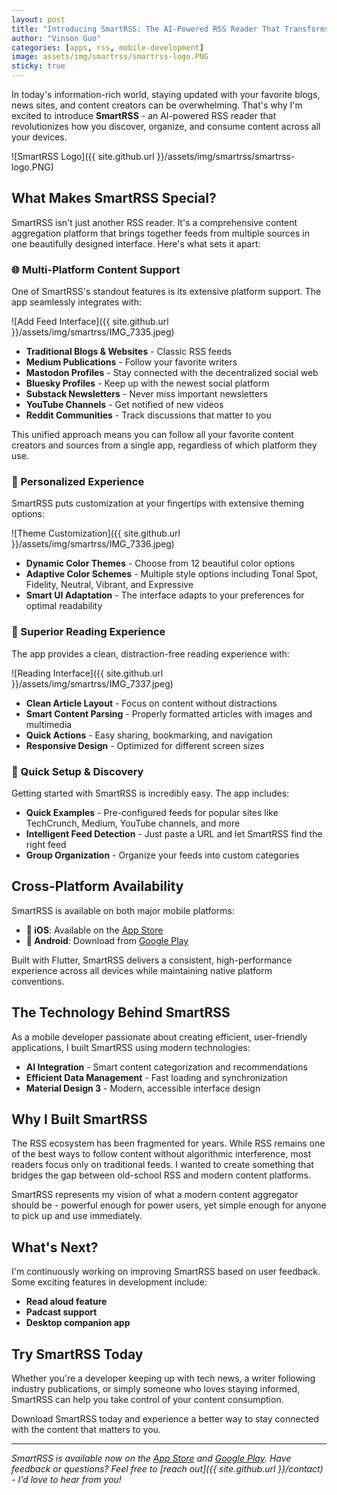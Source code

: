 ```yaml
---
layout: post
title: "Introducing SmartRSS: The AI-Powered RSS Reader That Transforms How You Consume Content"
author: "Vinson Guo"
categories: [apps, rss, mobile-development]
image: assets/img/smartrss/smartrss-logo.PNG
sticky: true
---
```


In today's information-rich world, staying updated with your favorite blogs, news sites, and content creators can be overwhelming. That's why I'm excited to introduce **SmartRSS** - an AI-powered RSS reader that revolutionizes how you discover, organize, and consume content across all your devices.

![SmartRSS Logo]({{ site.github.url }}/assets/img/smartrss/smartrss-logo.PNG)

## What Makes SmartRSS Special?

SmartRSS isn't just another RSS reader. It's a comprehensive content aggregation platform that brings together feeds from multiple sources in one beautifully designed interface. Here's what sets it apart:

### 🌐 Multi-Platform Content Support

One of SmartRSS's standout features is its extensive platform support. The app seamlessly integrates with:

![Add Feed Interface]({{ site.github.url }}/assets/img/smartrss/IMG_7335.jpeg)

- **Traditional Blogs & Websites** - Classic RSS feeds
- **Medium Publications** - Follow your favorite writers
- **Mastodon Profiles** - Stay connected with the decentralized social web
- **Bluesky Profiles** - Keep up with the newest social platform
- **Substack Newsletters** - Never miss important newsletters
- **YouTube Channels** - Get notified of new videos
- **Reddit Communities** - Track discussions that matter to you

This unified approach means you can follow all your favorite content creators and sources from a single app, regardless of which platform they use.

### 🎨 Personalized Experience

SmartRSS puts customization at your fingertips with extensive theming options:

![Theme Customization]({{ site.github.url }}/assets/img/smartrss/IMG_7336.jpeg)

- **Dynamic Color Themes** - Choose from 12 beautiful color options
- **Adaptive Color Schemes** - Multiple style options including Tonal Spot, Fidelity, Neutral, Vibrant, and Expressive
- **Smart UI Adaptation** - The interface adapts to your preferences for optimal readability

### 📖 Superior Reading Experience

The app provides a clean, distraction-free reading experience with:

![Reading Interface]({{ site.github.url }}/assets/img/smartrss/IMG_7337.jpeg)

- **Clean Article Layout** - Focus on content without distractions
- **Smart Content Parsing** - Properly formatted articles with images and multimedia
- **Quick Actions** - Easy sharing, bookmarking, and navigation
- **Responsive Design** - Optimized for different screen sizes

### 🚀 Quick Setup & Discovery

Getting started with SmartRSS is incredibly easy. The app includes:

- **Quick Examples** - Pre-configured feeds for popular sites like TechCrunch, Medium, YouTube channels, and more
- **Intelligent Feed Detection** - Just paste a URL and let SmartRSS find the right feed
- **Group Organization** - Organize your feeds into custom categories

## Cross-Platform Availability

SmartRSS is available on both major mobile platforms:

- **📱 iOS**: Available on the [App Store](https://apps.apple.com/app/smartrss-ai-rss-reader/id6749771900)
- **🤖 Android**: Download from [Google Play](https://play.google.com/store/apps/details?id=com.vinsonguo.flutter_rss_reader)

Built with Flutter, SmartRSS delivers a consistent, high-performance experience across all devices while maintaining native platform conventions.

## The Technology Behind SmartRSS

As a mobile developer passionate about creating efficient, user-friendly applications, I built SmartRSS using modern technologies:

- **AI Integration** - Smart content categorization and recommendations
- **Efficient Data Management** - Fast loading and synchronization
- **Material Design 3** - Modern, accessible interface design

## Why I Built SmartRSS

The RSS ecosystem has been fragmented for years. While RSS remains one of the best ways to follow content without algorithmic interference, most readers focus only on traditional feeds. I wanted to create something that bridges the gap between old-school RSS and modern content platforms.

SmartRSS represents my vision of what a modern content aggregator should be - powerful enough for power users, yet simple enough for anyone to pick up and use immediately.

## What's Next?

I'm continuously working on improving SmartRSS based on user feedback. Some exciting features in development include:

- **Read aloud feature**
- **Padcast support**
- **Desktop companion app**

## Try SmartRSS Today

Whether you're a developer keeping up with tech news, a writer following industry publications, or simply someone who loves staying informed, SmartRSS can help you take control of your content consumption.

Download SmartRSS today and experience a better way to stay connected with the content that matters to you.

---

*SmartRSS is available now on the [App Store](https://apps.apple.com/app/smartrss-ai-rss-reader/id6749771900) and [Google Play](https://play.google.com/store/apps/details?id=com.vinsonguo.flutter_rss_reader). Have feedback or questions? Feel free to [reach out]({{ site.github.url }}/contact) - I'd love to hear from you!*